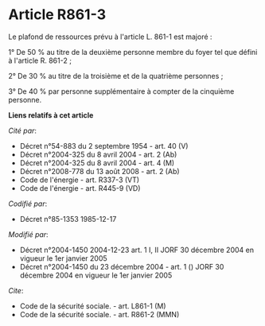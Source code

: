 # Article R861-3

Le plafond de ressources prévu à l'article L. 861-1 est majoré :

1° De 50 % au titre de la deuxième personne membre du foyer tel que défini à l'article R. 861-2 ;

2° De 30 % au titre de la troisième et de la quatrième personnes ;

3° De 40 % par personne supplémentaire à compter de la cinquième personne.

**Liens relatifs à cet article**

_Cité par_:

  - Décret n°54-883 du 2 septembre 1954 - art. 40 (V)
  - Décret n°2004-325 du 8 avril 2004 - art. 2 (Ab)
  - Décret n°2004-325 du 8 avril 2004 - art. 4 (M)
  - Décret n°2008-778 du 13 août 2008 - art. 2 (Ab)
  - Code de l'énergie - art. R337-3 (VT)
  - Code de l'énergie - art. R445-9 (VD)

_Codifié par_:

  - Décret n°85-1353 1985-12-17

_Modifié par_:

  - Décret n°2004-1450 2004-12-23 art. 1 I, II JORF 30 décembre 2004 en vigueur le 1er janvier 2005
  - Décret n°2004-1450 du 23 décembre 2004 - art. 1 () JORF 30 décembre 2004 en vigueur le 1er janvier 2005

_Cite_:

  - Code de la sécurité sociale. - art. L861-1 (M)
  - Code de la sécurité sociale. - art. R861-2 (MMN)
